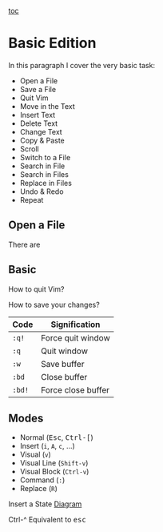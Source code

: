 [toc](..)

# Basic Edition

In this paragraph I cover the very basic task:
- Open a File
- Save a File
- Quit Vim
- Move in the Text
- Insert Text
- Delete Text
- Change Text
- Copy & Paste
- Scroll
- Switch to a File
- Search in File
- Search in Files
- Replace in Files
- Undo & Redo
- Repeat


## Open a File

There are 

## Basic

How to quit Vim?

How to save your changes?

| Code   | Signification      |
|--------|--------------------|
| `:q!`  | Force quit window  |
| `:q`   | Quit window        |
| `:w`   | Save buffer        |
| `:bd`  | Close buffer       |
| `:bd!` | Force close buffer |


## Modes

-   Normal (<kbd>Esc</kbd>, <kbd>Ctrl-[</kbd>)
-   Insert (`i`, `A`, `c`, ...)
-   Visual (`v`)
-   Visual Line (`Shift-v`)
-   Visual Block (`Ctrl-v`)
-   Command (`:`)
-   Replace (`R`)

Insert a State [Diagram](Diagram)

Ctrl-\^ Equivalent to <kbd>esc</kbd>


<!-- vim: set tw=120 : -->
